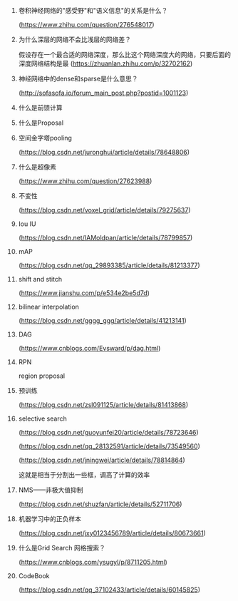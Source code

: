 1. 卷积神经网络的"感受野"和"语义信息"的关系是什么？

   (https://www.zhihu.com/question/276548017)

1. 为什么深层的网络不会比浅层的网络差？

    假设存在一个最合适的网络深度，那么比这个网络深度大的网络，只要后面的深度网络结构是最
    (https://zhuanlan.zhihu.com/p/32702162)

1. 神经网络中的dense和sparse是什么意思？

    (http://sofasofa.io/forum_main_post.php?postid=1001123)

1. 什么是前馈计算

1. 什么是Proposal

1. 空间金字塔pooling

    (https://blog.csdn.net/juronghui/article/details/78648806)

1. 什么是超像素

    (https://www.zhihu.com/question/27623988)

1. 不变性

    (https://blog.csdn.net/voxel_grid/article/details/79275637)

1. Iou IU
    
    (https://blog.csdn.net/IAMoldpan/article/details/78799857)

1. mAP

    (https://blog.csdn.net/qq_29893385/article/details/81213377)

1. shift and stitch

    (https://www.jianshu.com/p/e534e2be5d7d)

1. bilinear interpolation

    (https://blog.csdn.net/gggg_ggg/article/details/41213141)

1. DAG

    (https://www.cnblogs.com/Evsward/p/dag.html)

1. RPN

    region proposal

1. 预训练

    (https://blog.csdn.net/zsl091125/article/details/81413868)

1. selective search

    (https://blog.csdn.net/guoyunfei20/article/details/78723646)

    (https://blog.csdn.net/qq_28132591/article/details/73549560)

    (https://blog.csdn.net/jningwei/article/details/78814864)

    这就是相当于分割出一些框，调高了计算的效率

1. NMS——非极大值抑制

    (https://blog.csdn.net/shuzfan/article/details/52711706)

1. 机器学习中的正负样本

    (https://blog.csdn.net/jxy0123456789/article/details/80673661)

1. 什么是Grid Search 网格搜索？

    (https://www.cnblogs.com/ysugyl/p/8711205.html)

1.  CodeBook

    (https://blog.csdn.net/qq_37102433/article/details/60145825)